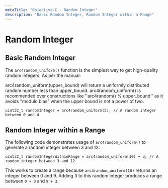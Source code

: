 ```yaml
---
metaTitle: "Objective-C - Random Integer"
description: "Basic Random Integer, Random Integer within a Range"
---
```


# Random Integer



## Basic Random Integer


The `arc4random_uniform()` function is the simplest way to get high-quality random integers. As per the manual:

> 
arc4random_uniform(upper_bound) will return a uniformly distributed random number less than upper_bound.
arc4random_uniform() is recommended over constructions like ''arc4random() % upper_bound'' as it avoids "modulo bias" when the upper bound is not a power of two.


```objc
uint32_t randomInteger = arc4random_uniform(5); // A random integer between 0 and 4

```



## Random Integer within a Range


The following code demonstrates usage of `arc4random_uniform()` to generate a random integer between 3 and 12:

```objc
uint32_t randomIntegerWithinRange = arc4random_uniform(10) + 3; // A random integer between 3 and 12

```

This works to create a range because `arc4random_uniform(10)` returns an integer between 0 and 9. Adding 3 to this random integer produces a range between `0 + 3` and `9 + 3`.

